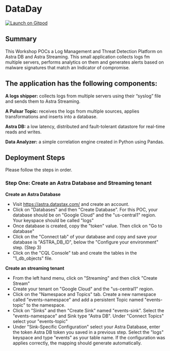 # DataDay

<a href="https://gitpod.io/#https://github.com/rickdat/DataDay-Producer">
  <img
    src="https://img.shields.io/badge/Contribute%20with-Gitpod-908a85?logo=gitpod"
    alt="Launch on Gitpod"
  />
</a>

## Summary
This Workshop POCs a Log Management and Threat Detection Platform on Astra DB and Astra Streaming. This small application collects logs fm multiple servers, performs analytics on them and  generates alerts based on malware signatures that match an Indicator of compromise. 

## The application has the following components:

**A logs shipper:** collects logs from multiple servers using their “syslog” file and sends them to Astra Streaming.

**A Pulsar Topic:** receives the logs from multiple sources, applies transformations and inserts into a database.

**Astra DB:** a low latency, distributed and fault-tolerant datastore for real-time reads and writes.

**Data Analyzer:** a simple correlation engine created in Python using Pandas.

## Deployment Steps
Please follow the steps in order.

### Step One: Create an Astra Database and Streaming tenant
**Create an Astra Database**
- Visit https://astra.datastax.com/ and create an account.
- Click on "Databases" and then "Create Database". For this POC, your database should be on "Google Cloud" and the "us-central1" region. Your keyspace should be called "logs"
- Once database is created, copy the "token" value. Then click on "Go to database"
- Click on the "Connect tab" of your database and copy and save your database is "ASTRA_DB_ID", below the "Configure your environment" step. (Step 3)
- Click on the "CQL Console" tab and create the tables in the "1_db_objects" file.

**Create an streaming tenant**
- From the left hand menu, click on "Streaming" and then click "Create Stream"
- Create your tenant on "Google Cloud" and the "us-central1" region.
- Click on the "Namespace and Topics" tab. Create a new namespace called "events-namespace" and add a persistent Topic named "events-topic" to the namespace.
- Click on "Sinks" and then "Create Sink" named "events-sink". Select the "events-namespace" and Sink type "Astra DB". Under "Connect Topics" select your "events-topic"
- Under "Sink-Specific Configuration" select your Astra Database, enter the token Astra DB token you saved in a previous step. Select the "logs" keyspace and type "events" as your table name. If the configuration was applies correctly, the mapping should generate automatically.
